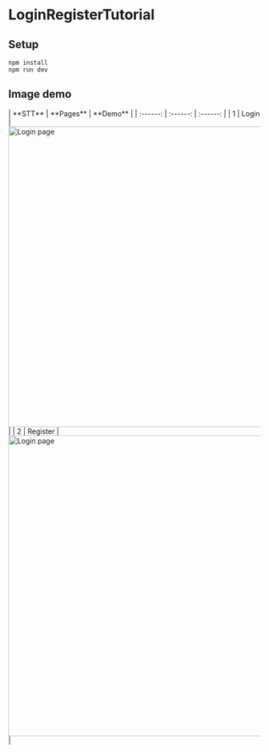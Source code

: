 # LoginRegisterTutorial
## Setup
    npm install
    npm run dev
## Image demo
<table style="width:100%;">
| **STT** | **Pages** | **Demo** |
| :------: | :------: | :------: |
| 1 | Login | <img alt="Login page" src="https://user-images.githubusercontent.com/89081979/247868337-ba700c8f-f758-4c68-8f7d-7b7d672e62fd.png" width="600"> |
| 2 | Register | <img alt="Login page" src="https://user-images.githubusercontent.com/89081979/247875777-1c668def-bb69-459e-a2f2-3a04459e5a75.png" width="600"> |
</table>

